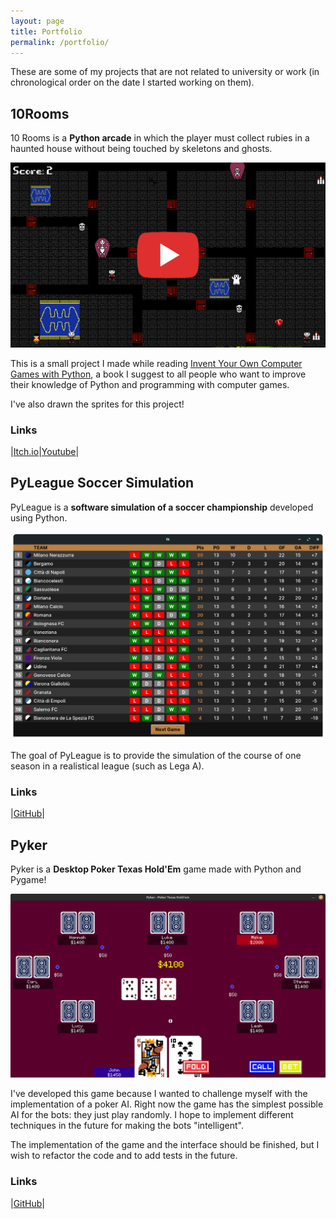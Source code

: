 ```yaml
---
layout: page
title: Portfolio
permalink: /portfolio/
---
```


These are some of my projects that are not related to university or work (in chronological order on the date I started working on them).

## 10Rooms

10 Rooms is a **Python arcade** in which the player must collect rubies in a haunted house without being touched by skeletons and ghosts.

[![Game Preview of 10Rooms](/assets/images/10rooms.png)](https://www.youtube.com/watch?v=FCYq24Nk26o)

This is a small project I made while reading [Invent Your Own Computer Games with Python](https://www.amazon.com/Invent-Your-Computer-Games-Python/dp/1593277954), a book I suggest to all people who want to improve their knowledge of Python and programming with computer games.

I've also drawn the sprites for this project!

### Links

|[Itch.io](https://nicolafan.itch.io/10rooms)|[Youtube](https://www.youtube.com/watch?v=FCYq24Nk26o)|

## PyLeague Soccer Simulation

PyLeague is a **software simulation of a soccer championship** developed using Python.

![Standings screen of Pyleague](/assets/images/pyleague.png)

The goal of PyLeague is to provide the simulation of the course of one season in a realistical league (such as Lega A).

### Links

|[GitHub](https://github.com/nicolafan/pyleague-soccer-simulation)|

## Pyker

Pyker is a **Desktop Poker Texas Hold'Em** game made with Python and Pygame!

![Pyker game screen](/assets/images/pyker.png)

I've developed this game because I wanted to challenge myself with the implementation of a poker AI. Right now the game has the simplest possible AI for the bots: they just play randomly. I hope to implement different techniques in the future for making the bots "intelligent".

The implementation of the game and the interface should be finished, but I wish to refactor the code and to add tests in the future.

### Links

|[GitHub](https://github.com/nicolafan/pyker)|

